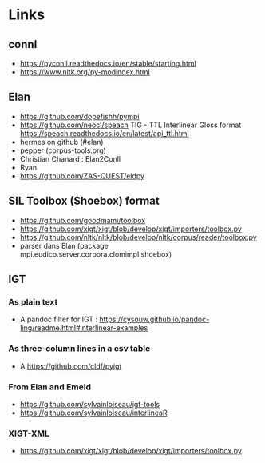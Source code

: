 # Links

## connl

- https://pyconll.readthedocs.io/en/stable/starting.html
- https://www.nltk.org/py-modindex.html

## Elan

- https://github.com/dopefishh/pympi
- https://github.com/neocl/speach
  TIG - TTL Interlinear Gloss format https://speach.readthedocs.io/en/latest/api_ttl.html
- hermes on github (#elan)
- pepper (corpus-tools.org)
- Christian Chanard : Elan2Conll
- Ryan
- https://github.com/ZAS-QUEST/eldpy

## SIL Toolbox (Shoebox) format

- https://github.com/goodmami/toolbox
- https://github.com/xigt/xigt/blob/develop/xigt/importers/toolbox.py
- https://github.com/nltk/nltk/blob/develop/nltk/corpus/reader/toolbox.py
- parser dans Elan (package mpi.eudico.server.corpora.clomimpl.shoebox)

## IGT

### As plain text

- A pandoc filter for IGT : https://cysouw.github.io/pandoc-ling/readme.html#interlinear-examples

### As three-column lines in a csv table

- A https://github.com/cldf/pyigt

### From Elan and Emeld

- https://github.com/sylvainloiseau/igt-tools
- https://github.com/sylvainloiseau/interlineaR

### XIGT-XML

- https://github.com/xigt/xigt/blob/develop/xigt/importers/toolbox.py
